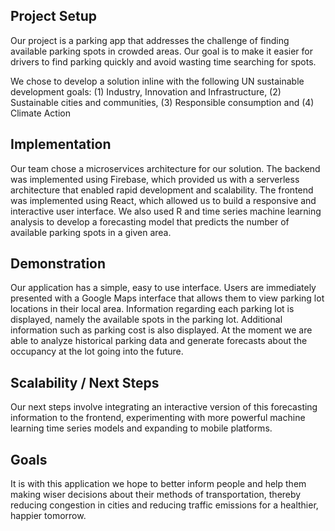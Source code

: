 ## Project Setup

Our project is a parking app that addresses the challenge of finding available parking spots in crowded areas. Our goal is to make it easier for drivers to find parking quickly and avoid wasting time searching for spots.

We chose to develop a solution inline with the following UN sustainable development goals: (1) Industry, Innovation and Infrastructure, (2) Sustainable cities and communities, (3) Responsible consumption and (4) Climate Action

## Implementation

Our team chose a microservices architecture for our solution. The backend was implemented using Firebase, which provided us with a serverless architecture that enabled rapid development and scalability. The frontend was implemented using React, which allowed us to build a responsive and interactive user interface. We also used R and time series machine learning analysis to develop a forecasting model that predicts the number of available parking spots in a given area.

## Demonstration

Our application has a simple, easy to use interface. Users are immediately presented with a Google Maps interface that allows them to view parking lot locations in their local area. Information regarding each parking lot is displayed, namely the available spots in the parking lot. Additional information such as parking cost is also displayed. At the moment we are able to analyze historical parking data and generate forecasts about the occupancy at the lot going into the future.

## Scalability / Next Steps

Our next steps involve integrating an interactive version of this forecasting information to the frontend, experimenting with more powerful machine learning time series models and expanding to mobile platforms.

## Goals

It is with this application we hope to better inform people and help them making wiser decisions about their methods of transportation, thereby reducing congestion in cities and reducing traffic emissions for a healthier, happier tomorrow.
